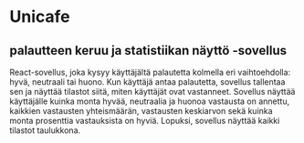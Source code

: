 # Unicafe

## palautteen keruu ja statistiikan näyttö -sovellus

React-sovellus, joka kysyy käyttäjältä palautetta kolmella eri vaihtoehdolla: hyvä, neutraali tai huono. Kun käyttäjä antaa palautetta, sovellus tallentaa sen ja näyttää tilastot siitä, miten käyttäjät ovat vastanneet. Sovellus näyttää käyttäjälle kuinka monta hyvää, neutraalia ja huonoa vastausta on annettu, kaikkien vastausten yhteismäärän, vastausten keskiarvon sekä kuinka monta prosenttia vastauksista on hyviä. Lopuksi, sovellus näyttää kaikki tilastot taulukkona.
